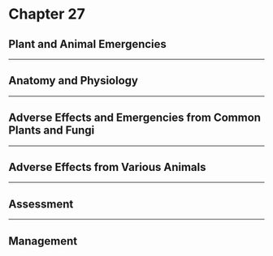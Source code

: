 # Chapter 27
## Plant and Animal Emergencies

---

## Anatomy and Physiology

---

## Adverse Effects and Emergencies from Common Plants and Fungi

---

## Adverse Effects from Various Animals

---

## Assessment

---

## Management
